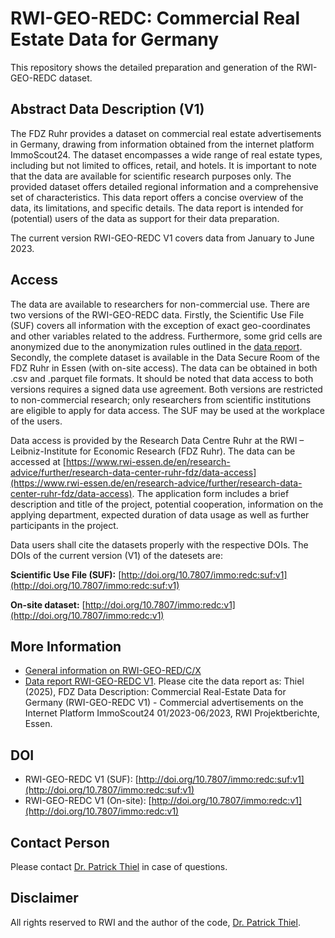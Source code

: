 # RWI-GEO-REDC: Commercial Real Estate Data for Germany

This repository shows the detailed preparation and generation of the RWI-GEO-REDC dataset.

## Abstract Data Description (V1)

The FDZ Ruhr provides a dataset on commercial real estate advertisements in Germany, drawing from information obtained from the internet platform ImmoScout24. The dataset encompasses a wide range of real estate types, including but not limited to offices, retail, and hotels. It is important to note that the data are available for scientific research purposes only. The provided dataset offers detailed regional information and a comprehensive set of characteristics. This data report offers a concise overview of the data, its limitations, and specific details. The data report is intended for (potential) users of the data as support for their data preparation. 

The current version RWI-GEO-REDC V1 covers data from January to June 2023.

## Access

The data are available to researchers for non-commercial use. There are two versions of the RWI-GEO-REDC data. Firstly, the Scientific Use File (SUF) covers all information with the exception of exact geo-coordinates and other variables related to the address. Furthermore, some grid cells are anonymized due to the anonymization rules outlined in the [data report](https://www.rwi-essen.de/fileadmin/user_upload/RWI/FDZ/Datenbeschreibung-REDC-v1.pdf). Secondly, the complete dataset is available in the Data Secure Room of the FDZ Ruhr in Essen (with on-site access). The data can be obtained in both .csv and .parquet file formats. It should be noted that data access to both versions requires a signed data use agreement. Both versions are restricted to non-commercial research; only researchers from scientific institutions are eligible to apply for data access. The SUF may be used at the workplace of the users.

Data access is provided by the Research Data Centre Ruhr at the RWI – Leibniz-Institute for Economic Research (FDZ Ruhr). The data can be accessed at [https://www.rwi-essen.de/en/research-advice/further/research-data-center-ruhr-fdz/data-access](https://www.rwi-essen.de/en/research-advice/further/research-data-center-ruhr-fdz/data-access). The application form includes a brief description and title of the project, potential cooperation, information on the applying department, expected duration of data usage as well as further participants in the project. 

Data users shall cite the datasets properly with the respective DOIs. The DOIs of the current version (V1) of the datesets are: 

**Scientific Use File (SUF):** [http://doi.org/10.7807/immo:redc:suf:v1](http://doi.org/10.7807/immo:redc:suf:v1)

**On-site dataset:** [http://doi.org/10.7807/immo:redc:v1](http://doi.org/10.7807/immo:redc:v1)

## More Information

- [General information on RWI-GEO-RED/C/X](https://www.rwi-essen.de/en/research-advice/further/research-data-center-ruhr-fdz/data-sets/rwi-geo-red/x-real-estate-data-and-price-indices)
- [Data report RWI-GEO-REDC V1](https://www.rwi-essen.de/fileadmin/user_upload/RWI/FDZ/Datenbeschreibung-REDC-v1.pdf). Please cite the data report as: Thiel (2025), FDZ Data Description: Commercial Real-Estate Data for Germany (RWI-GEO-REDC V1) - Commercial advertisements on the Internet Platform ImmoScout24 01/2023-06/2023, RWI Projektberichte, Essen.

## DOI
<!-- Adjust once known -->
<!-- - Repository for V1.0: [![DOI:10.5281/zenodo.14167835](http://img.shields.io/badge/DOI-10.5281/zenodo.14167835-048BC0.svg)](https://zenodo.org/account/settings/github/repository/PThie/RWI-GEO-REDX) -->
- RWI-GEO-REDC V1 (SUF): [http://doi.org/10.7807/immo:redc:suf:v1](http://doi.org/10.7807/immo:redc:suf:v1)
- RWI-GEO-REDC V1 (On-site): [http://doi.org/10.7807/immo:redc:v1](http://doi.org/10.7807/immo:redc:v1)

## Contact Person

Please contact [Dr. Patrick Thiel](https://www.rwi-essen.de/rwi/team/person/patrick-thiel) in case of questions.

## Disclaimer

All rights reserved to RWI and the author of the code, [Dr. Patrick Thiel](https://www.rwi-essen.de/rwi/team/person/patrick-thiel).
